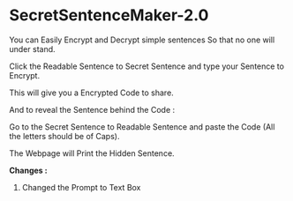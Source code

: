 # SecretSentenceMaker-2.0

You can Easily Encrypt and Decrypt simple sentences So that no one will under stand.

Click the Readable Sentence to Secret Sentence and type your Sentence to Encrypt.

This will give you a Encrypted Code to share.

And to reveal the Sentence behind the Code :

Go to the Secret Sentence to Readable Sentence and paste the Code (All the letters should be of Caps).

The Webpage will Print the Hidden Sentence.

**Changes :**

1. Changed the Prompt to Text Box
